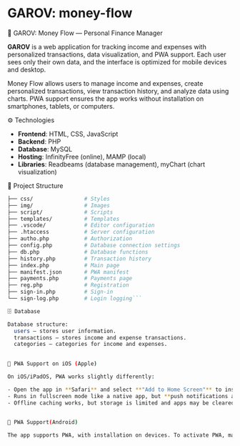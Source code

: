 # GAROV: money-flow

💸 GAROV: Money Flow — Personal Finance Manager

**GAROV** is a web application for tracking income and expenses with personalized transactions, data visualization, and PWA support. Each user sees only their own data, and the interface is optimized for mobile devices and desktop.

Money Flow allows users to manage income and expenses, create personalized transactions, view transaction history, and analyze data using charts. PWA support ensures the app works without installation on smartphones, tablets, or computers.

⚙️ Technologies

- **Frontend**: HTML, CSS, JavaScript  
- **Backend**: PHP  
- **Database**: MySQL  
- **Hosting**: InfinityFree (online), MAMP (local)  
- **Libraries**: Readbeams (database management), myChart (chart visualization)  


📁 Project Structure

```bash money-flow/
├── css/                # Styles
├── img/                # Images
├── script/             # Scripts
├── templates/          # Templates
├── .vscode/            # Editor configuration
├── .htaccess           # Server configuration
├── autho.php           # Authorization
├── config.php          # Database connection settings
├── db.php              # Database functions
├── history.php         # Transaction history
├── index.php           # Main page
├── manifest.json       # PWA manifest
├── payments.php        # Payments page
├── reg.php             # Registration
├── sign-in.php         # Sign-in
└── sign-log.php        # Login logging```

🗄️ Database

Database structure:
  users — stores user information.
  transactions — stores income and expense transactions.
  categories — categories for income and expenses.

  
📱 PWA Support on iOS (Apple)

On iOS/iPadOS, PWA works slightly differently:

- Open the app in **Safari** and select **"Add to Home Screen"** to install.  
- Runs in fullscreen mode like a native app, but **push notifications are not supported**.  
- Offline caching works, but storage is limited and apps may be cleared by the system.

  
📱 PWA Support(Android)

The app supports PWA, with installation on devices. To activate PWA, make sure manifest.json is configured and a service worker is set up for caching resources.

